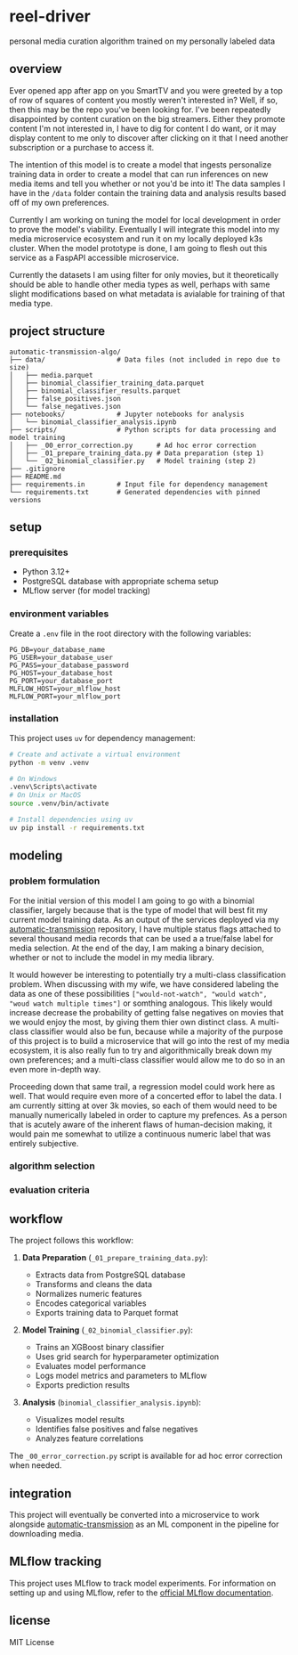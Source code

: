# reel-driver

personal media curation algorithm trained on my personally labeled data

## overview

Ever opened app after app on you SmartTV and you were greeted by a top of row of squares of content you mostly weren't interested in? Well, if so, then this may be the repo you've been looking for. I've been repeatedly disappointed by content curation on the big streamers. Either they promote content I'm not interested in, I have to dig for content I do want, or it may display content to me only to discover after clicking on it that I need another subscription or a purchase to access it.

The intention of this model is to create a model that ingests personalize training data in order to create a model that can run inferences on new media items and tell you whether or not you'd be into it! The data samples I have in the `/data` folder contain the training data and analysis results based off of my own preferences.   

Currently I am working on tuning the model for local development in order to prove the model's viability. Eventually I will integrate this model into my media microservice ecosystem and run it on my locally deployed k3s cluster. When the model prototype is done, I am going to flesh out this service as a FaspAPI accessible microservice. 

Currently the datasets I am using filter for only movies, but it theoretically should be able to handle other media types as well, perhaps with same slight modifications based on what metadata is avialable for training of that media type. 

## project structure

```
automatic-transmission-algo/
├── data/                  # Data files (not included in repo due to size)
│   ├── media.parquet
│   ├── binomial_classifier_training_data.parquet
│   ├── binomial_classifier_results.parquet
│   ├── false_positives.json
│   └── false_negatives.json
├── notebooks/             # Jupyter notebooks for analysis
│   └── binomial_classifier_analysis.ipynb
├── scripts/               # Python scripts for data processing and model training
│   ├── _00_error_correction.py      # Ad hoc error correction
│   ├── _01_prepare_training_data.py # Data preparation (step 1)
│   └── _02_binomial_classifier.py   # Model training (step 2)
├── .gitignore
├── README.md
├── requirements.in        # Input file for dependency management
└── requirements.txt       # Generated dependencies with pinned versions
```

## setup

### prerequisites

- Python 3.12+
- PostgreSQL database with appropriate schema setup
- MLflow server (for model tracking)

### environment variables

Create a `.env` file in the root directory with the following variables:

```
PG_DB=your_database_name
PG_USER=your_database_user
PG_PASS=your_database_password
PG_HOST=your_database_host
PG_PORT=your_database_port
MLFLOW_HOST=your_mlflow_host
MLFLOW_PORT=your_mlflow_port
```

### installation

This project uses `uv` for dependency management:

```bash
# Create and activate a virtual environment
python -m venv .venv

# On Windows
.venv\Scripts\activate
# On Unix or MacOS
source .venv/bin/activate

# Install dependencies using uv
uv pip install -r requirements.txt
```

## modeling

### problem formulation 

For the initial version of this model I am going to go with a binomial classifier, largely because that is the type of model that will best fit my current model training data. As an output of the services deployed via my [automatic-transmission](https://github.com/x81k25/automatic-transmission) repository, I have multiple status flags attached to several thousand media records that can be used a a true/false label for media selection. At the end of the day, I am making a binary decision, whether or not to include the model in my media library.

It would however be interesting to potentially try a multi-class classification problem. When discussing with my wife, we have considered labeling the data as one of these possibilities `["would-not-watch", "would watch", "woud watch multiple times"]` or somthing analogous. This likely would increase decrease the probability of getting false negatives on movies that we would enjoy the most, by giving them thier own distinct class. A multi-class classifier would also be fun, because while a majority of the purpose of this project is to build a microservice that will go into the rest of my media ecosystem, it is also really fun to try and algorithmically break down my own preferences; and a multi-class classifier would allow me to do so in an even more in-depth way.

Proceeding down that same trail, a regression model could work here as well. That would require even more of a concerted effor to label the data. I am currently sitting at over 3k movies, so each of them would need to be manually numerically labeled in order to capture my prefences. As a person that is acutely aware of the inherent flaws of human-decision making, it would pain me somewhat to utilize a continuous numeric label that was entirely subjective. 

### algorithm selection



### evaluation criteria



## workflow

The project follows this workflow:

1. **Data Preparation** (`_01_prepare_training_data.py`): 
   - Extracts data from PostgreSQL database
   - Transforms and cleans the data
   - Normalizes numeric features
   - Encodes categorical variables
   - Exports training data to Parquet format

2. **Model Training** (`_02_binomial_classifier.py`):
   - Trains an XGBoost binary classifier
   - Uses grid search for hyperparameter optimization
   - Evaluates model performance
   - Logs model metrics and parameters to MLflow
   - Exports prediction results

3. **Analysis** (`binomial_classifier_analysis.ipynb`):
   - Visualizes model results
   - Identifies false positives and false negatives
   - Analyzes feature correlations

The `_00_error_correction.py` script is available for ad hoc error correction when needed.

## integration

This project will eventually be converted into a microservice to work alongside [automatic-transmission](https://github.com/x81k25/automatic-transmission) as an ML component in the pipeline for downloading media.

## MLflow tracking

This project uses MLflow to track model experiments. For information on setting up and using MLflow, refer to the [official MLflow documentation](https://mlflow.org/docs/latest/index.html).

## license

MIT License